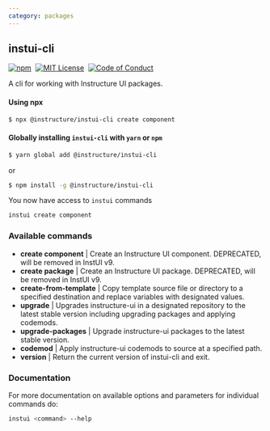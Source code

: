 ```yaml
---
category: packages
---
```


## instui-cli

[![npm][npm]][npm-url]&nbsp;
[![MIT License][license-badge]][license]&nbsp;
[![Code of Conduct][coc-badge]][coc]

A cli for working with Instructure UI packages.

#### Using npx

```bash
$ npx @instructure/instui-cli create component
```

#### Globally installing `instui-cli` with `yarn` or `npm`

```bash
$ yarn global add @instructure/instui-cli
```

or

```bash
$ npm install -g @instructure/instui-cli
```

You now have access to `instui` commands

```bash
instui create component
```

### Available commands

- **create component** | Create an Instructure UI component. DEPRECATED, will be removed in InstUI v9.
- **create package** | Create an Instructure UI package. DEPRECATED, will be removed in InstUI v9.
- **create-from-template** | Copy template source file or directory to a specified destination and replace variables with designated values.
- **upgrade** | Upgrades instructure-ui in a designated repository to the latest stable version including upgrading packages and applying codemods.
- **upgrade-packages** | Upgrade instructure-ui packages to the latest stable version.
- **codemod** | Apply instructure-ui codemods to source at a specified path.
- **version** | Return the current version of instui-cli and exit.

### Documentation

For more documentation on available options and parameters for individual commands do:

```sh
instui <command> --help
```

[npm]: https://img.shields.io/npm/v/@instructure/instui-cli.svg
[npm-url]: https://npmjs.com/package/@instructure/instui-cli
[license-badge]: https://img.shields.io/npm/l/instructure-ui.svg?style=flat-square
[license]: https://github.com/instructure/instructure-ui/blob/master/LICENSE
[coc-badge]: https://img.shields.io/badge/code%20of-conduct-ff69b4.svg?style=flat-square
[coc]: https://github.com/instructure/instructure-ui/blob/master/CODE_OF_CONDUCT.md
